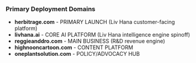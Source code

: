 ### Primary Deployment Domains

- **herbitrage.com** - PRIMARY LAUNCH (Liv Hana customer-facing platform)
- **livhana.ai** - CORE AI PLATFORM (Liv Hana intelligence engine spinoff)
- **reggieanddro.com** - MAIN BUSINESS (R&D revenue engine)
- **highnooncartoon.com** - CONTENT PLATFORM
- **oneplantsolution.com** - POLICY/ADVOCACY HUB
